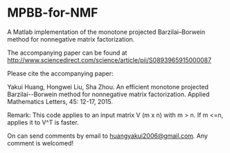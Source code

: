 # MPBB-for-NMF
A Matlab implementation of the monotone projected Barzilai–Borwein method for nonnegative matrix factorization.

The accompanying paper can be found at http://www.sciencedirect.com/science/article/pii/S0893965915000087

Please cite the accompanying paper:

Yakui Huang, Hongwei Liu, Sha Zhou. An efficient monotone projected Barzilai--Borwein method for nonnegative matrix factorization. Applied Mathematics Letters, 45: 12-17, 2015.

Remark: This code applies to an input matrix V (m x n) with m > n. If m <=n, applies it to V^T is faster.

On can send comments by email to huangyakui2006@gmail.com. Any comment is welcomed!
